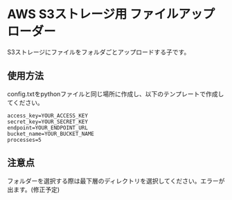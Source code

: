 # AWS S3ストレージ用 ファイルアップローダー  
S3ストレージにファイルをフォルダごとアップロードする子です。  
## 使用方法  
config.txtをpythonファイルと同じ場所に作成し、以下のテンプレートで作成してください。
```
access_key=YOUR_ACCESS_KEY
secret_key=YOUR_SECRET_KEY
endpoint=YOUR_ENDPOINT_URL
bucket_name=YOUR_BUCKET_NAME
processes=5
```
## 注意点  
フォルダーを選択する際は最下層のディレクトリを選択してください。エラーが出ます。(修正予定)
